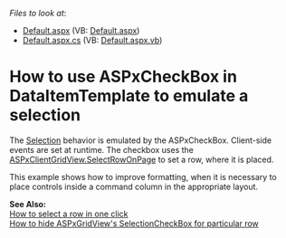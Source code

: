 <!-- default file list -->
*Files to look at*:

* [Default.aspx](./CS/WebSite/Default.aspx) (VB: [Default.aspx](./VB/WebSite/Default.aspx))
* [Default.aspx.cs](./CS/WebSite/Default.aspx.cs) (VB: [Default.aspx.vb](./VB/WebSite/Default.aspx.vb))
<!-- default file list end -->
# How to use ASPxCheckBox in DataItemTemplate to emulate a selection


<p>The <a href="http://documentation.devexpress.com/#AspNet/CustomDocument3737">Selection</a> behavior is emulated by the ASPxCheckBox. Client-side events are set at runtime. The checkbox uses the <a href="http://documentation.devexpress.com/#AspNet/DevExpressWebASPxGridViewScriptsASPxClientGridView_SelectRowOnPagetopic129">ASPxClientGridView.SelectRowOnPage</a> to set a row, where it is placed.</p>
<p>This example shows how to improve formatting, when it is necessary to place controls inside a command column in the appropriate layout.</p>
<p><strong>See Also:</strong><br> <a href="https://www.devexpress.com/Support/Center/p/E1560">How to select a row in one click</a><br> <a href="https://www.devexpress.com/Support/Center/p/E2382">How to hide ASPxGridView's SelectionCheckBox for particular row</a></p>

<br/>


